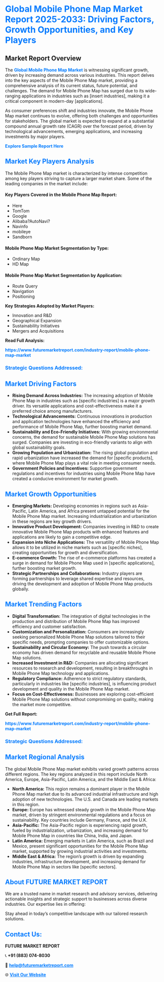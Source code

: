 <h1 style="color: #007BFF;">Global Mobile Phone Map Market Report 2025-2033: Driving Factors, Growth Opportunities, and Key Players</h1>

<section id="overview">
<h2>Market Report Overview</h2>
<p>The <a href="https://www.futuremarketreport.com/industry-report/mobile-phone-map-market" style="color: #007BFF; text-decoration: none;"><strong>Global Mobile Phone Map Market</strong></a> is witnessing significant growth, driven by increasing demand across various industries. This report delves into the key aspects of the Mobile Phone Map market, providing a comprehensive analysis of its current status, future potential, and challenges. The demand for Mobile Phone Map has surged due to its wide-ranging applications in industries such as [insert industries], making it a critical component in modern-day [applications].</p>
<p>As consumer preferences shift and industries innovate, the Mobile Phone Map market continues to evolve, offering both challenges and opportunities for stakeholders. The global market is expected to expand at a substantial compound annual growth rate (CAGR) over the forecast period, driven by technological advancements, emerging applications, and increasing investments by major players.</p>
</section>

<section id="overview">
<p><a href="https://www.futuremarketreport.com/request-sample/reportId=43367" style="color: #007BFF; text-decoration: none;"><strong>Explore Sample Report Here</strong></a></p>
</section>

<section id="key-players">
<h2 style="color: #007BFF;">Market Key Players Analysis</h2>
<p>The Mobile Phone Map market is characterized by intense competition among key players striving to capture a larger market share. Some of the leading companies in the market include:</p>
<h4>Key Players Covered in the Mobile Phone Map Report:</h4>
<ul><li>Here</li><li>TomTom</li><li>Google</li><li>Alibaba?AutoNavi?</li><li>Navinfo</li><li>mobileye</li><li>Sandborn</li></ul>
<h4>Mobile Phone Map Market Segmentation by Type:</h4>
<ul><li>Ordinary Map</li><li>HD Map</li></ul>

<h4>Mobile Phone Map Market Segmentation by Application:</h4>
<ul><li>Route Query</li><li>Navigation</li><li>Positioning</li></ul>
<p><strong>Key Strategies Adopted by Market Players:</strong></p>
<ul>
<li>Innovation and R&D</li>
<li>Geographical Expansion</li>
<li>Sustainability Initiatives</li>
<li>Mergers and Acquisitions</li>
</ul>
</section>

<section>
<p><strong>Read Full Analysis: </strong></p><a href="https://www.futuremarketreport.com/industry-report/mobile-phone-map-market" style="color: #007BFF; text-decoration: none;"><strong>https://www.futuremarketreport.com/industry-report/mobile-phone-map-market</strong></a>
<h3 style="color: #007BFF;">Strategic Questions Addressed:</h3>
</section>

<section id="driving-factors">
<h2 style="color: #007BFF;">Market Driving Factors</h2>
<ul>
<li><strong>Rising Demand Across Industries:</strong> The increasing adoption of Mobile Phone Map in industries such as [specific industries] is a major growth driver. Its versatile applications and cost-effectiveness make it a preferred choice among manufacturers.</li>
<li><strong>Technological Advancements:</strong> Continuous innovations in production and application technologies have enhanced the efficiency and performance of Mobile Phone Map, further boosting market demand.</li>
<li><strong>Sustainability and Eco-Friendly Initiatives:</strong> With growing environmental concerns, the demand for sustainable Mobile Phone Map solutions has surged. Companies are investing in eco-friendly variants to align with global sustainability goals.</li>
<li><strong>Growing Population and Urbanization:</strong> The rising global population and rapid urbanization have increased the demand for [specific products], where Mobile Phone Map plays a vital role in meeting consumer needs.</li>
<li><strong>Government Policies and Incentives:</strong> Supportive government regulations and incentives for industries using Mobile Phone Map have created a conducive environment for market growth.</li>
</ul>
</section>

<section id="growth-opportunities">
<h2 style="color: #007BFF;">Market Growth Opportunities</h2>
<ul>
<li><strong>Emerging Markets:</strong> Developing economies in regions such as Asia-Pacific, Latin America, and Africa present untapped potential for the Mobile Phone Map market. Increasing industrialization and urbanization in these regions are key growth drivers.</li>
<li><strong>Innovative Product Development:</strong> Companies investing in R&D to create innovative Mobile Phone Map products with enhanced features and applications are likely to gain a competitive edge.</li>
<li><strong>Expansion into Niche Applications:</strong> The versatility of Mobile Phone Map allows it to be utilized in niche markets such as [specific niches], creating opportunities for growth and diversification.</li>
<li><strong>E-commerce Growth:</strong> The rise of e-commerce platforms has created a surge in demand for Mobile Phone Map used in [specific applications], further boosting market growth.</li>
<li><strong>Strategic Partnerships and Collaborations:</strong> Industry players are forming partnerships to leverage shared expertise and resources, driving the development and adoption of Mobile Phone Map products globally.</li>
</ul>
</section>

<section id="trending-factors">
<h2 style="color: #007BFF;">Market Trending Factors</h2>
<ul>
<li><strong>Digital Transformation:</strong> The integration of digital technologies in the production and distribution of Mobile Phone Map has improved efficiency and customer satisfaction.</li>
<li><strong>Customization and Personalization:</strong> Consumers are increasingly seeking personalized Mobile Phone Map solutions tailored to their specific needs, prompting companies to offer customizable options.</li>
<li><strong>Sustainability and Circular Economy:</strong> The push towards a circular economy has driven demand for recyclable and reusable Mobile Phone Map solutions.</li>
<li><strong>Increased Investment in R&D:</strong> Companies are allocating significant resources to research and development, resulting in breakthroughs in Mobile Phone Map technology and applications.</li>
<li><strong>Regulatory Compliance:</strong> Adherence to strict regulatory standards, particularly in industries like [specific industries], is influencing product development and quality in the Mobile Phone Map market.</li>
<li><strong>Focus on Cost-Effectiveness:</strong> Businesses are exploring cost-efficient Mobile Phone Map solutions without compromising on quality, making the market more competitive.</li>
</ul>
</section>

<section>
<p><strong>Get Full Report: </strong></p><a href="https://www.futuremarketreport.com/industry-report/mobile-phone-map-market" style="color: #007BFF; text-decoration: none;"><strong>https://www.futuremarketreport.com/industry-report/mobile-phone-map-market</strong></a>
<h3 style="color: #007BFF;">Strategic Questions Addressed:</h3>
</section>


<section id="regional-analysis">
<h2 style="color: #007BFF;">Market Regional Analysis</h2>
<p>The global Mobile Phone Map market exhibits varied growth patterns across different regions. The key regions analyzed in this report include North America, Europe, Asia-Pacific, Latin America, and the Middle East & Africa:</p>
<ul>
<li><strong>North America:</strong> This region remains a dominant player in the Mobile Phone Map market due to its advanced industrial infrastructure and high adoption of new technologies. The U.S. and Canada are leading markets in this region.</li>
<li><strong>Europe:</strong> Europe has witnessed steady growth in the Mobile Phone Map market, driven by stringent environmental regulations and a focus on sustainability. Key countries include Germany, France, and the U.K.</li>
<li><strong>Asia-Pacific:</strong> The Asia-Pacific region is experiencing rapid growth, fueled by industrialization, urbanization, and increasing demand for Mobile Phone Map in countries like China, India, and Japan.</li>
<li><strong>Latin America:</strong> Emerging markets in Latin America, such as Brazil and Mexico, present significant opportunities for the Mobile Phone Map market, supported by growing industrial activities and investments.</li>
<li><strong>Middle East & Africa:</strong> The region’s growth is driven by expanding industries, infrastructure development, and increasing demand for Mobile Phone Map in sectors like [specific sectors].</li>
</ul>
</section>

<footer>
<h2 style="color: #007BFF;">About FUTURE MARKET REPORT</h2>
<p>We are a trusted name in market research and advisory services, delivering actionable insights and strategic support to businesses across diverse industries. Our expertise lies in offering:</p>

<p>Stay ahead in today’s competitive landscape with our tailored research solutions.</p>

<h2 style="color: #007BFF;">Contact Us:</h2>
<p><strong>FUTURE MARKET REPORT</strong></p>
<p>📞 <strong>+91 (883) 074-8030</strong></p>
<p>📧 <strong><a href="mailto:help@futuremarketreport.com" style="color: #007BFF;">help@futuremarketreport.com</a></strong></p>
<p>🌐 <strong><a href="https://www.futuremarketreport.com/" style="color: #007BFF;">Visit Our Website</a></strong></p>
</footer>